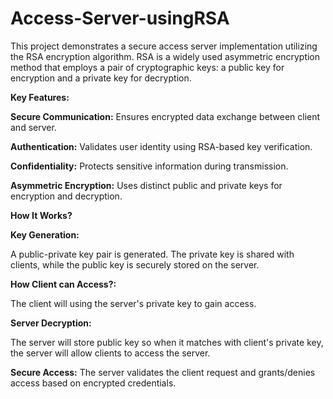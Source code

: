 # Access-Server-usingRSA

This project demonstrates a secure access server implementation utilizing the RSA encryption algorithm. RSA is a widely used asymmetric encryption method that employs a pair of cryptographic keys: a public key for encryption and a private key for decryption.


**Key Features:**


**Secure Communication:** Ensures encrypted data exchange between client and server.

**Authentication:** Validates user identity using RSA-based key verification.

**Confidentiality:** Protects sensitive information during transmission.

**Asymmetric Encryption:** Uses distinct public and private keys for encryption and decryption.

**How It Works?**


**Key Generation:**

A public-private key pair is generated.
The private key is shared with clients, while the public key is securely stored on the server.


**How Client can Access?:**

The client will using the server's private key to gain access.


**Server Decryption:**

The server will store public key so when it matches with client's private key, the server will allow clients to access the server.


**Secure Access:**
The server validates the client request and grants/denies access based on encrypted credentials.
